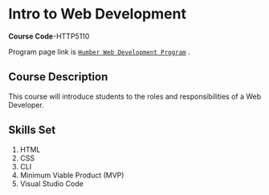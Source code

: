 # Intro to Web Development

**Course Code**-HTTP5110 

Program page link is [`Humber Web Development Program`](https://mediaarts.humber.ca/programs/web-development.html) .

## Course Description

This course will introduce students to the roles and responsibilities of a Web Developer.

## Skills Set

1. HTML
2. CSS
3. CLI
4. Minimum Viable Product (MVP)
5. Visual Studio Code
